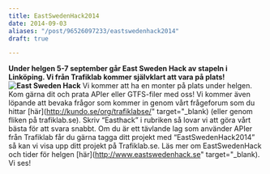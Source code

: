 ```yaml
---
title: EastSwedenHack2014
date: 2014-09-03
aliases: "/post/96526097233/eastswedenhack2014"
draft: true

---
```


<strong>Under helgen 5-7 september går East Sweden Hack av stapeln i Linköping. Vi från Trafiklab kommer självklart att vara på plats! </strong>
<strong><img alt="East Sweden Hack" src="http://eastswedenhack.se/wp-content/uploads/2014/03/esh_logo.png"/></strong>
Vi kommer att ha en monter på plats under helgen. Kom gärna dit och prata APIer eller GTFS-filer med oss! Vi kommer även löpande att bevaka frågor som kommer in genom vårt frågeforum som du hittar [här](http://kundo.se/org/trafiklabse/" target="_blank) (eller genom fliken på trafiklab.se). Skriv &ldquo;Easthack&rdquo; i rubriken så lovar vi att göra vårt bästa för att svara snabbt.
Om du är ett tävlande lag som använder APIer från Trafiklab får du gärna tagga ditt projekt med &ldquo;EastSwedenHack2014&rdquo; så kan vi visa upp ditt projekt på Trafiklab.se.
Läs mer om EastSwedenHack och tider för helgen [här](http://www.eastswedenhack.se" target="_blank).
Vi ses!
 
